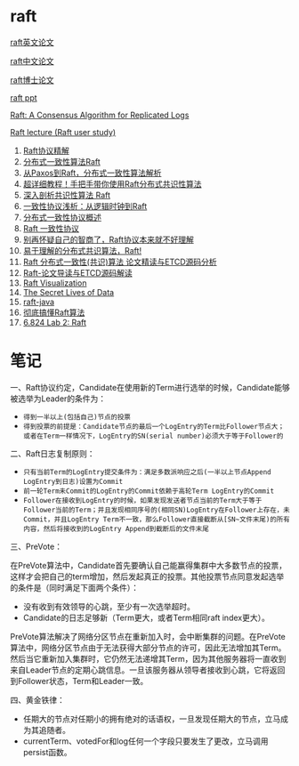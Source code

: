 # raft

[raft英文论文](./raft.pdf)

[raft中文论文](https://github.com/maemual/raft-zh_cn/blob/master/raft-zh_cn.md)

[raft博士论文](./OngaroPhD.pdf)

[raft ppt](http://www2.cs.uh.edu/~paris/6360/PowerPoint/Raft.ppt)

[Raft: A Consensus Algorithm for Replicated Logs](https://www.cs.utah.edu/~stutsman/cs6450/public/raft.pdf)

[Raft lecture (Raft user study)](https://www.bilibili.com/video/BV1564y1i7Wd/?spm_id_from=333.788.recommend_more_video.0)

1. [Raft协议精解](https://cloud.tencent.com/developer/article/1185185)
2. [分布式一致性算法Raft](https://cloud.tencent.com/developer/article/1836319)
3. [从Paxos到Raft，分布式一致性算法解析](https://cloud.tencent.com/developer/article/1805939)
4. [超详细教程！手把手带你使用Raft分布式共识性算法](https://cloud.tencent.com/developer/article/1894679)
5. [深入剖析共识性算法 Raft](https://xie.infoq.cn/article/e145b0ce120e0ad77495017d6)
6. [一致性协议浅析：从逻辑时钟到Raft](https://zhuanlan.zhihu.com/p/57109373)
7. [分布式一致性协议概述](https://zhuanlan.zhihu.com/p/130974371)
8. [Raft 一致性协议](https://zhuanlan.zhihu.com/p/29678067)
9. [别再怀疑自己的智商了，Raft协议本来就不好理解](https://zhuanlan.zhihu.com/p/36547283)
10. [易于理解的分布式共识算法，Raft!](https://www.bilibili.com/video/BV1Wy4y1K7zF?from=search&seid=17513827445260524308&spm_id_from=333.337.0.0)
11. [Raft 分布式一致性(共识)算法 论文精读与ETCD源码分析](https://www.bilibili.com/video/BV1CK4y127Lj?from=search&seid=12071754576012314707&spm_id_from=333.337.0.0)
12. [Raft-论文导读与ETCD源码解读](https://hardcore.feishu.cn/docs/doccnMRVFcMWn1zsEYBrbsDf8De)
13. [Raft Visualization](https://raft.github.io/)
14. [The Secret Lives of Data](http://thesecretlivesofdata.com/raft/)
15. [raft-java](https://github.com/wenweihu86/raft-java)
16. [彻底搞懂Raft算法](https://www.bilibili.com/video/BV1Ev411t7jh?from=search&seid=8166262473378527174&spm_id_from=333.337.0.0)
17. [6.824 Lab 2: Raft](https://pdos.csail.mit.edu/6.824/labs/lab-raft.html)

# 笔记
一、Raft协议约定，Candidate在使用新的Term进行选举的时候，Candidate能够被选举为Leader的条件为：

* `得到一半以上(包括自己)节点的投票`
* `得到投票的前提是：Candidate节点的最后一个LogEntry的Term比Follower节点大；或者在Term一样情况下，LogEntry的SN(serial number)必须大于等于Follower的`

二、Raft日志复制原则：
* `只有当前Term的LogEntry提交条件为：满足多数派响应之后(一半以上节点Append LogEntry到日志)设置为Commit`
* `前一轮Term未Commit的LogEntry的Commit依赖于高轮Term LogEntry的Commit`
* `Follower在接收到LogEntry的时候，如果发现发送者节点当前的Term大于等于Follower当前的Term；并且发现相同序号的(相同SN)LogEntry在Follower上存在，未Commit，并且LogEntry Term不一致，那么Follower直接截断从[SN~文件末尾)的所有内容，然后将接收到的LogEntry Append到截断后的文件末尾`

三、PreVote：

在PreVote算法中，Candidate首先要确认自己能赢得集群中大多数节点的投票，这样才会把自己的term增加，然后发起真正的投票。其他投票节点同意发起选举的条件是（同时满足下面两个条件）：

* 没有收到有效领导的心跳，至少有一次选举超时。
* Candidate的日志足够新（Term更大，或者Term相同raft index更大）。


PreVote算法解决了网络分区节点在重新加入时，会中断集群的问题。在PreVote算法中，网络分区节点由于无法获得大部分节点的许可，因此无法增加其Term。然后当它重新加入集群时，它仍然无法递增其Term，因为其他服务器将一直收到来自Leader节点的定期心跳信息。一旦该服务器从领导者接收到心跳，它将返回到Follower状态，Term和Leader一致。

四、黄金铁律：
* 任期大的节点对任期小的拥有绝对的话语权，一旦发现任期大的节点，立马成为其追随者。
* currentTerm、votedFor和log任何一个字段只要发生了更改，立马调用persist函数。

